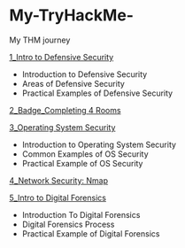 # My-TryHackMe-
My THM journey

[1_Intro to Defensive Security](https://www.linkedin.com/posts/rodney-jacolo_tryhackme-cyber-security-training-activity-7012948513206546432-fUok?utm_source=share&utm_medium=member_desktop)

- Introduction to Defensive Security
- Areas of Defensive Security
- Practical Examples of Defensive Security

[2_Badge_Completing 4 Rooms](https://www.linkedin.com/posts/rodney-jacolo_rodneycj-was-awarded-a-badge-activity-7013047934111944704-lESx?utm_source=share&utm_medium=member_desktop)

[3_Operating System Security](https://www.linkedin.com/posts/rodney-jacolo_tryhackme-cyber-security-training-activity-7013713576892776448-U8db?utm_source=share&utm_medium=member_desktop)

- Introduction to Operating System Security
- Common Examples of OS Security
- Practical Example of OS Security

[4_Network Security: Nmap](https://www.linkedin.com/posts/rodney-jacolo_tryhackme-cyber-security-training-activity-7015118299332042752-NNbV?utm_source=share&utm_medium=member_desktop)

[5_Intro to Digital Forensics](https://www.linkedin.com/posts/rodney-jacolo_tryhackme-intro-to-digital-forensics-activity-7015175387886342144-QZsO?utm_source=share&utm_medium=member_desktop)

- Introduction To Digital Forensics
- Digital Forensics Process
- Practical Example of Digital Forensics
